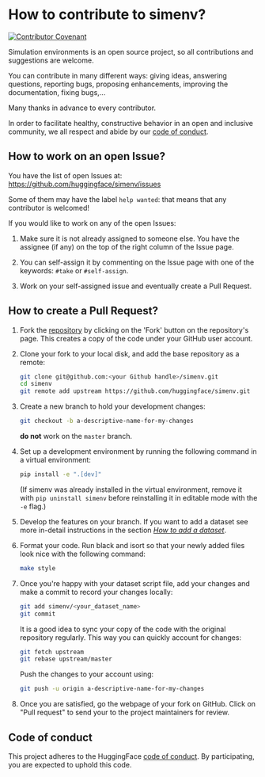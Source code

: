 # How to contribute to simenv?
[![Contributor Covenant](https://img.shields.io/badge/Contributor%20Covenant-2.0-4baaaa.svg)](CODE_OF_CONDUCT.md)

Simulation environments is an open source project, so all contributions and suggestions are welcome.

You can contribute in many different ways: giving ideas, answering questions, reporting bugs, proposing enhancements, 
improving the documentation, fixing bugs,...

Many thanks in advance to every contributor.

In order to facilitate healthy, constructive behavior in an open and inclusive community, we all respect and abide by 
our [code of conduct](CODE_OF_CONDUCT.md).

## How to work on an open Issue?
You have the list of open Issues at: https://github.com/huggingface/simenv/issues

Some of them may have the label `help wanted`: that means that any contributor is welcomed!

If you would like to work on any of the open Issues:

1. Make sure it is not already assigned to someone else. You have the assignee (if any) on the top of the right column of the Issue page.

2. You can self-assign it by commenting on the Issue page with one of the keywords: `#take` or `#self-assign`.

3. Work on your self-assigned issue and eventually create a Pull Request.

## How to create a Pull Request?
1. Fork the [repository](https://github.com/huggingface/simenv) by clicking on the 'Fork' button on the repository's page. This creates a copy of the code under your GitHub user account.

2. Clone your fork to your local disk, and add the base repository as a remote:

	```bash
	git clone git@github.com:<your Github handle>/simenv.git
	cd simenv
	git remote add upstream https://github.com/huggingface/simenv.git
	```

3. Create a new branch to hold your development changes:

	```bash
	git checkout -b a-descriptive-name-for-my-changes
	```

	**do not** work on the `master` branch.

4. Set up a development environment by running the following command in a virtual environment:

	```bash
	pip install -e ".[dev]"
	```

   (If simenv was already installed in the virtual environment, remove
   it with `pip uninstall simenv` before reinstalling it in editable
   mode with the `-e` flag.)

5. Develop the features on your branch. If you want to add a dataset see more in-detail instructions in the section [*How to add a dataset*](#how-to-add-a-dataset). 

6. Format your code. Run black and isort so that your newly added files look nice with the following command:

	```bash
	make style
	```

7. Once you're happy with your dataset script file, add your changes and make a commit to record your changes locally:

	```bash
	git add simenv/<your_dataset_name>
	git commit
	```

	It is a good idea to sync your copy of the code with the original
	repository regularly. This way you can quickly account for changes:

	```bash
	git fetch upstream
	git rebase upstream/master
    ```

   Push the changes to your account using:

   ```bash
   git push -u origin a-descriptive-name-for-my-changes
   ```

8. Once you are satisfied, go the webpage of your fork on GitHub. Click on "Pull request" to send your to the project maintainers for review.

## Code of conduct

This project adheres to the HuggingFace [code of conduct](CODE_OF_CONDUCT.md). 
By participating, you are expected to uphold this code.
